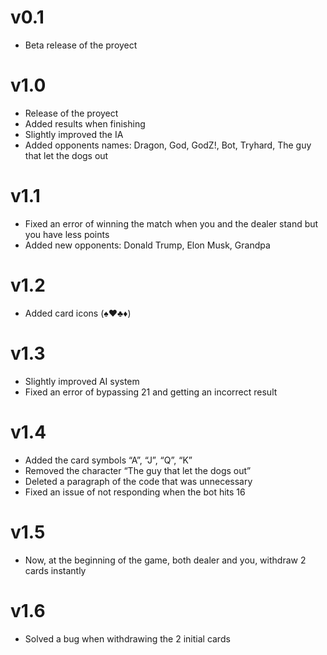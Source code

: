 # v0.1
* Beta release of the proyect

# v1.0
* Release of the proyect
* Added results when finishing
* Slightly improved the IA
* Added opponents names:
  Dragon, God, GodZ!, Bot, Tryhard, The guy that let the dogs out

# v1.1
* Fixed an error of winning the match when you and the dealer stand but you have less points
* Added new opponents:
  Donald Trump, Elon Musk, Grandpa

# v1.2
* Added card icons (♠️♥️♣️♦️)

# v1.3
* Slightly improved AI system
* Fixed an error of bypassing 21 and getting an incorrect result

# v1.4
* Added the card symbols “A”, “J”, “Q”, “K”
* Removed the character “The guy that let the dogs out”
* Deleted a paragraph of the code that was unnecessary
* Fixed an issue of not responding when the bot hits 16 

# v1.5
* Now, at the beginning of the game, both dealer and you, withdraw 2 cards instantly

# v1.6
* Solved a bug when withdrawing the 2 initial cards
